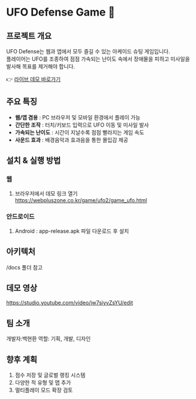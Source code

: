 # UFO Defense Game 🚀

## 프로젝트 개요
UFO Defense는 웹과 앱에서 모두 즐길 수 있는 아케이드 슈팅 게임입니다.  
플레이어는 UFO를 조종하여 점점 가속되는 난이도 속에서 장애물을 피하고 미사일을 발사해 목표를 제거해야 합니다.  

👉 [라이브 데모 바로가기](https://webpluszone.co.kr/game/ufo2/game_ufo.html)


## 주요 특징
- **웹/앱 겸용** : PC 브라우저 및 모바일 환경에서 플레이 가능
- **간단한 조작** : 터치/키보드 입력으로 UFO 이동 및 미사일 발사
- **가속되는 난이도** : 시간이 지날수록 점점 빨라지는 게임 속도
- **사운드 효과** : 배경음악과 효과음을 통한 몰입감 제공


## 설치 & 실행 방법
### 웹
1. 브라우저에서 데모 링크 열기
https://webpluszone.co.kr/game/ufo2/game_ufo.html


### 안드로이드
1. Android : app-release.apk 파일 다운로드 후 설치


## 아키텍처
/docs 폴더 참고


## 데모 영상
https://studio.youtube.com/video/jw7siyvZsYU/edit


## 팀 소개
개발자:백현환
역할: 기획, 개발, 디자인

## 향후 계획
1. 점수 저장 및 글로벌 랭킹 시스템
2. 다양한 적 유형 및 맵 추가
3. 멀티플레이 모드 확장 검토
